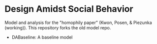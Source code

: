 # Design Amidst Social Behavior
Model and analysis for the "homophily paper" (Kwon, Posen, & Piezunka (working)). This repository forks the old model repo.

* DABaseline: A baseline model